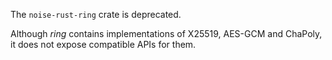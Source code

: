 The `noise-rust-ring` crate is deprecated.

Although *ring* contains implementations of X25519, AES-GCM and ChaPoly, it does not
expose compatible APIs for them.
